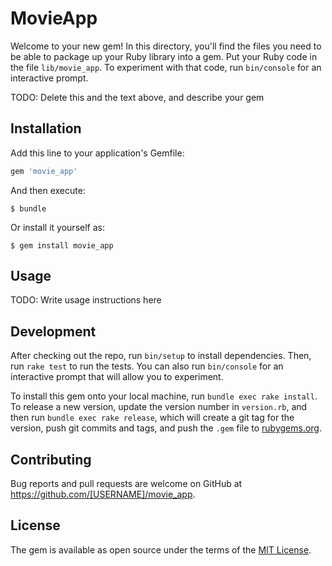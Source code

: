 # MovieApp

Welcome to your new gem! In this directory, you'll find the files you need to be able to package up your Ruby library into a gem. Put your Ruby code in the file `lib/movie_app`. To experiment with that code, run `bin/console` for an interactive prompt.

TODO: Delete this and the text above, and describe your gem

## Installation

Add this line to your application's Gemfile:

```ruby
gem 'movie_app'
```

And then execute:

    $ bundle

Or install it yourself as:

    $ gem install movie_app

## Usage

TODO: Write usage instructions here

## Development

After checking out the repo, run `bin/setup` to install dependencies. Then, run `rake test` to run the tests. You can also run `bin/console` for an interactive prompt that will allow you to experiment.

To install this gem onto your local machine, run `bundle exec rake install`. To release a new version, update the version number in `version.rb`, and then run `bundle exec rake release`, which will create a git tag for the version, push git commits and tags, and push the `.gem` file to [rubygems.org](https://rubygems.org).

## Contributing

Bug reports and pull requests are welcome on GitHub at https://github.com/[USERNAME]/movie_app.

## License

The gem is available as open source under the terms of the [MIT License](https://opensource.org/licenses/MIT).
